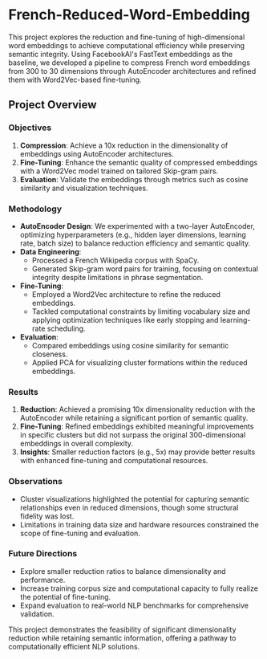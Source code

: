 # French-Reduced-Word-Embedding

This project explores the reduction and fine-tuning of high-dimensional word embeddings to achieve computational efficiency while preserving semantic integrity. Using FacebookAI's FastText embeddings as the baseline, we developed a pipeline to compress French word embeddings from 300 to 30 dimensions through AutoEncoder architectures and refined them with Word2Vec-based fine-tuning.

## Project Overview

### Objectives
1. **Compression**: Achieve a 10x reduction in the dimensionality of embeddings using AutoEncoder architectures.
2. **Fine-Tuning**: Enhance the semantic quality of compressed embeddings with a Word2Vec model trained on tailored Skip-gram pairs.
3. **Evaluation**: Validate the embeddings through metrics such as cosine similarity and visualization techniques.

### Methodology
- **AutoEncoder Design**: We experimented with a two-layer AutoEncoder, optimizing hyperparameters (e.g., hidden layer dimensions, learning rate, batch size) to balance reduction efficiency and semantic quality.
- **Data Engineering**: 
  - Processed a French Wikipedia corpus with SpaCy.
  - Generated Skip-gram word pairs for training, focusing on contextual integrity despite limitations in phrase segmentation.
- **Fine-Tuning**:
  - Employed a Word2Vec architecture to refine the reduced embeddings.
  - Tackled computational constraints by limiting vocabulary size and applying optimization techniques like early stopping and learning-rate scheduling.
- **Evaluation**:
  - Compared embeddings using cosine similarity for semantic closeness.
  - Applied PCA for visualizing cluster formations within the reduced embeddings.

### Results
1. **Reduction**: Achieved a promising 10x dimensionality reduction with the AutoEncoder while retaining a significant portion of semantic quality.
2. **Fine-Tuning**: Refined embeddings exhibited meaningful improvements in specific clusters but did not surpass the original 300-dimensional embeddings in overall complexity.
3. **Insights**: Smaller reduction factors (e.g., 5x) may provide better results with enhanced fine-tuning and computational resources.

### Observations
- Cluster visualizations highlighted the potential for capturing semantic relationships even in reduced dimensions, though some structural fidelity was lost.
- Limitations in training data size and hardware resources constrained the scope of fine-tuning and evaluation.

### Future Directions
- Explore smaller reduction ratios to balance dimensionality and performance.
- Increase training corpus size and computational capacity to fully realize the potential of fine-tuning.
- Expand evaluation to real-world NLP benchmarks for comprehensive validation.

This project demonstrates the feasibility of significant dimensionality reduction while retaining semantic information, offering a pathway to computationally efficient NLP solutions.
